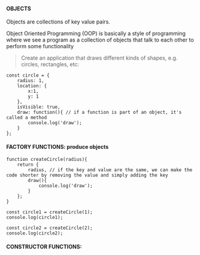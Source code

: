 #### OBJECTS

Objects are collections of key value pairs.

Object Oriented Programming (OOP) is basically a style of programming where we see a program as a collection of objects that talk to each other to perform some functionality

> Create an application that draws different kinds of shapes, e.g. circles, rectangles, etc:

```
const circle = {
    radius: 1,
    location: {
        x:1,
        y: 1
    },
    isVisible: true,
    draw: function(){ // if a function is part of an object, it's called a method
        console.log('draw');
    }
};
```

#### **FACTORY FUNCTIONS:** produce objects

```
function createCircle(radius){
    return {
        radius, // if the key and value are the same, we can make the code shorter by removing the value and simply adding the key
        draw(){
            console.log('draw');
        }
    };
}

const circle1 = createCircle(1);
console.log(circle1);

const circle2 = createCircle(2);
console.log(circle2);
```

#### **CONSTRUCTOR FUNCTIONS:**
